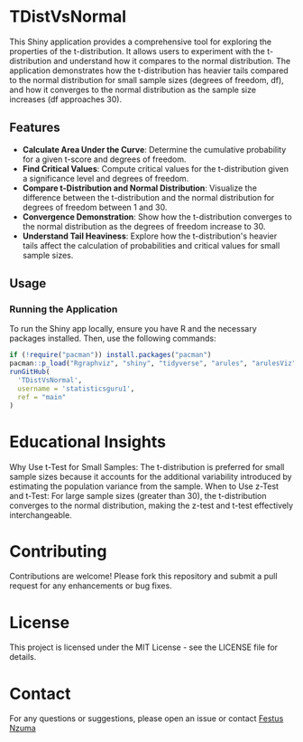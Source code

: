 # TDistVsNormal

This Shiny application provides a comprehensive tool for exploring the properties of the t-distribution. It allows users to experiment with the t-distribution and understand how it compares to the normal distribution. The application demonstrates how the t-distribution has heavier tails compared to the normal distribution for small sample sizes (degrees of freedom, df), and how it converges to the normal distribution as the sample size increases (df approaches 30).

## Features

- **Calculate Area Under the Curve**: Determine the cumulative probability for a given t-score and degrees of freedom.
- **Find Critical Values**: Compute critical values for the t-distribution given a significance level and degrees of freedom.
- **Compare t-Distribution and Normal Distribution**: Visualize the difference between the t-distribution and the normal distribution for degrees of freedom between 1 and 30.
- **Convergence Demonstration**: Show how the t-distribution converges to the normal distribution as the degrees of freedom increase to 30.
- **Understand Tail Heaviness**: Explore how the t-distribution's heavier tails affect the calculation of probabilities and critical values for small sample sizes.

## Usage

### Running the Application

To run the Shiny app locally, ensure you have R and the necessary packages installed. Then, use the following commands:

```r
if (!require("pacman")) install.packages("pacman")
pacman::p_load("Rgraphviz", "shiny", "tidyverse", "arules", "arulesViz", "colorspace", "visNetwork", "plotly", "igraph", "shinythemes", "readxl", "DT")
runGitHub(
  'TDistVsNormal',
  username = 'statisticsguru1',
  ref = "main"
)
```

# Educational Insights
Why Use t-Test for Small Samples: The t-distribution is preferred for small sample sizes because it accounts for the additional variability introduced by estimating the population variance from the sample.
When to Use z-Test and t-Test: For large sample sizes (greater than 30), the t-distribution converges to the normal distribution, making the z-test and t-test effectively interchangeable.

# Contributing
Contributions are welcome! Please fork this repository and submit a pull request for any enhancements or bug fixes.

# License
This project is licensed under the MIT License - see the LICENSE file for details.

# Contact
For any questions or suggestions, please open an issue or contact [Festus Nzuma](https://github.com/statisticsguru1)

